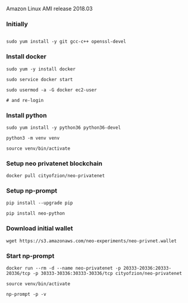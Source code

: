 Amazon Linux AMI release 2018.03

### Initially

```

sudo yum install -y git gcc-c++ openssl-devel

```

### Install docker

```
sudo yum -y install docker

sudo service docker start

sudo usermod -a -G docker ec2-user

# and re-login
```

### Install python

```
sudo yum install -y python36 python36-devel

python3 -m venv venv

source venv/bin/activate
```

### Setup neo privatenet blockchain

```
docker pull cityofzion/neo-privatenet
```

### Setup np-prompt

```
pip install --upgrade pip

pip install neo-python
```

### Download initial wallet

```
wget https://s3.amazonaws.com/neo-experiments/neo-privnet.wallet
```

### Start np-prompt

```
docker run --rm -d --name neo-privatenet -p 20333-20336:20333-20336/tcp -p 30333-30336:30333-30336/tcp cityofzion/neo-privatenet

source venv/bin/activate

np-prompt -p -v
```
